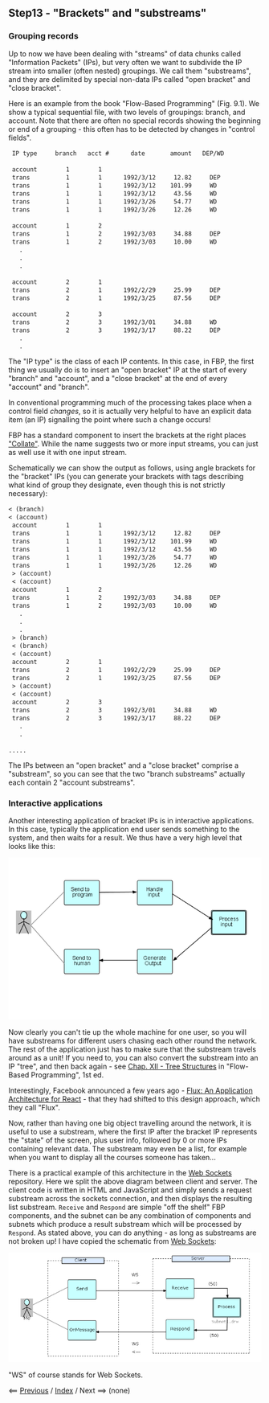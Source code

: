 
<link rel="stylesheet" type="text/css" href="../style.css">

## Step13 - "Brackets" and "substreams"

### Grouping records

Up to now we have been dealing with "streams" of data chunks called "Information Packets" (IPs), but very often we want to subdivide the IP stream into smaller (often nested) groupings.  We call them "substreams", and they are delimited by special non-data IPs called "open bracket" and "close bracket".

Here is an example from the book "Flow-Based Programming" (Fig. 9.1).  We show a typical sequential file, with two levels of groupings: branch, and account.  Note that there are often no special records showing the beginning or end of a grouping - this often has to be detected by changes in "control fields".

```
 IP type     branch   acct #      date       amount   DEP/WD

 account        1        1
 trans          1        1      1992/3/12     12.82     DEP
 trans          1        1      1992/3/12    101.99     WD
 trans          1        1      1992/3/12     43.56     WD
 trans          1        1      1992/3/26     54.77     WD
 trans          1        1      1992/3/26     12.26     WD
 
 account        1        2
 trans          1        2      1992/3/03     34.88     DEP
 trans          1        2      1992/3/03     10.00     WD
   . 
   .
   .
     
 account        2        1
 trans          2        1      1992/2/29     25.99     DEP
 trans          2        1      1992/3/25     87.56     DEP

 account        2        3
 trans          2        3      1992/3/01     34.88     WD
 trans          2        3      1992/3/17     88.22     DEP
   .
   .
```

The "IP type" is the class of each IP contents.  In this case, in FBP, the first thing we usually do is to insert an "open bracket" IP at the start of every "branch" and "account", and a "close bracket" at the end of every "account" and "branch".  

In conventional programming much of the processing takes place when a control field *changes*, so it is actually very helpful to have an explicit data item (an IP) signalling the point where such a change occurs!

FBP has a standard component to insert the brackets at the right places ["Collate"](https://github.com/jpaulm/javafbp/blob/master/src/main/java/com/jpaulmorrison/fbp/core/components/misc/Collate.java). While the name suggests two or more input streams, you can just as well use it with one input stream.

Schematically we can show the output as follows, using angle brackets for the "bracket" IPs (you can generate your brackets with tags describing what kind of group they designate, even though this is not strictly necessary): 

```
< (branch)
< (account)
 account        1        1
 trans          1        1      1992/3/12     12.82     DEP
 trans          1        1      1992/3/12    101.99     WD
 trans          1        1      1992/3/12     43.56     WD
 trans          1        1      1992/3/26     54.77     WD
 trans          1        1      1992/3/26     12.26     WD
 > (account)
 < (account)
 account        1        2
 trans          1        2      1992/3/03     34.88     DEP
 trans          1        2      1992/3/03     10.00     WD
   . 
   .
   .
 > (branch)
 < (branch)
 < (account)
 account        2        1
 trans          2        1      1992/2/29     25.99     DEP
 trans          2        1      1992/3/25     87.56     DEP
 > (account)
 < (account)
 account        2        3
 trans          2        3      1992/3/01     34.88     WD
 trans          2        3      1992/3/17     88.22     DEP
   .
   .

.....
```

The IPs between an "open bracket" and a "close bracket" comprise a "substream", so you can see that the two "branch substreams" actually each contain 2 "account substreams".

### Interactive applications

Another interesting application of bracket IPs is in interactive applications.  In this case, typically the application end user sends something to the system, and then waits for a result.  We thus have a very high level that looks like this:

![High-level Interactive Application](Step13-1.png)

Now clearly you can't tie up the whole machine for one user, so you will have substreams for different users chasing each other round the network. The rest of the application just has to make sure that the substream travels around as a unit! If you need to, you can also convert the substream into an IP "tree", and then back again - see [Chap. XII - Tree Structures](http://www.jpaulmorrison.com/fbp/tree.shtml) in "Flow-Based Programming", 1st ed. 

Interestingly, Facebook announced a few years ago - [Flux: An Application Architecture for React](https://reactjs.org/blog/2014/05/06/flux.html) - that they had shifted to this design approach, which they call "Flux".

Now, rather than having one big object travelling around the network, it is useful to use a substream, where the first IP after the bracket IP represents the "state" of the screen, plus user info, followed by 0 or more IPs containing relevant data.  The substream may even be a list, for example when you want to display all the courses someone has taken...

There is a practical example of this architecture in the [Web Sockets](https://github.com/jpaulm/javafbp-websockets) repository.  Here we split the above diagram between client and server.  The client code is written in HTML and JavaScript and simply sends a request substream across the sockets connection, and then displays the resulting list substream.  `Receive` and `Respond` are simple "off the shelf" FBP components, and the subnet can be any combination of components and subnets which produce a result substream which will be processed by `Respond`.  As stated above, you can do anything - as long as substreams are not broken up!  I have copied the schematic from [Web Sockets](https://github.com/jpaulm/javafbp-websockets):

![ClientServer](ClientServer.png "Diagram of Client and Server Network")

"WS" of course stands for Web Sockets.


<span class=middle> &lt;== <a href="../Step12/">  Previous</a> / <a href="https://github.com/jpaulm/fbp-tutorial-filter-file/"> Index</a> /  Next ==&gt; (none)</span>
